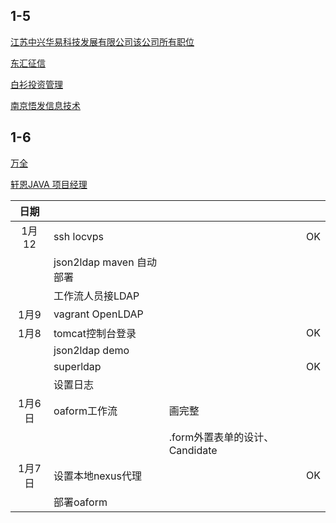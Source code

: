 ## 1-5

[江苏中兴华易科技发展有限公司该公司所有职位](http://jobs.51job.com/nanjing-yhtq/74826120.html?s=01&t=0)

[东汇征信](http://jobs.51job.com/nanjing-glq/83282967.html?s=01&t=0)

[白衫投资管理](http://jobs.51job.com/nanjing/82263216.html?s=01&t=0)

[南京悟发信息技术](http://jobs.51job.com/nanjing-jyq/82096493.html?s=01&t=0)

## 1-6

[万全](http://jobs.51job.com/nanjing/77345497.html?s=01&t=0)

[轩恩JAVA 项目经理](http://jobs.51job.com/nanjing/65107490.html?s=01&t=0)

| 日期  |   |   |   |
|:-:|---|---|---|
|  1月12		 | ssh locvps   |   |  OK |
|  			 | 	json2ldap maven 自动部署  |   |   |
|  			 | 	工作流人员接LDAP  |   |   |
|  1月9		 | vagrant OpenLDAP  |   |   |
|  1月8		 | tomcat控制台登录  |   |   OK
|  			 | 	json2ldap demo  |   |   |
|  			 | 	superldap  |   |   OK
|  			 | 	设置日志  |   |   |
|  1月6日 | oaform工作流  | 画完整  |   |
|   |   |   .form外置表单的设计、Candidate  |   |
|  1月7日 | 设置本地nexus代理  |   |   OK|
|  		 | 部署oaform  |   |   |
